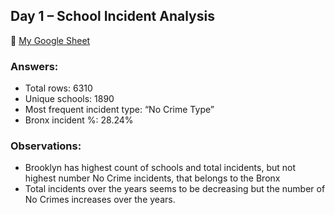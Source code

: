 ## Day 1 – School Incident Analysis

🔗 [My Google Sheet](https://docs.google.com/spreadsheets/d/1BgKQdiBm5yhcweCr0aFbjLzKpjLGaJ4flN0wAwnGH2E/edit?usp=sharing)

### Answers:
- Total rows: 6310
- Unique schools: 1890
- Most frequent incident type: “No Crime Type”
- Bronx incident %: 28.24%

### Observations:
- Brooklyn has highest count of schools and total incidents, but not highest number No Crime incidents, that belongs to the Bronx
- Total incidents over the years seems to be decreasing but the number of No Crimes increases over the years.
